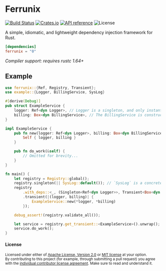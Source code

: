 # Ferrunix

[![Build Status](https://github.com/leandros/ferrunix/actions/workflows/ci.yml/badge.svg)](https://github.com/leandros/ferrunix/actions)
[![Crates.io](https://img.shields.io/crates/v/ferrunix.svg)](https://crates.io/crates/ferrunix)
[![API reference](https://docs.rs/ferrunix/badge.svg)](https://docs.rs/ferrunix/)
![License](https://img.shields.io/crates/l/ferrunix.svg)

A simple, idiomatic, and lightweight dependency injection framework for Rust.

```toml
[dependencies]
ferrunix = "0"
```

*Compiler support: requires rustc 1.64+*

## Example

```rust
use ferrunix::{Ref, Registry, Transient};
use example::{Logger, BillingService, SysLog}

#[derive(Debug)]
pub struct ExampleService {
    logger: Ref<dyn Logger>, // Logger is a singleton, and only instantiated once.
    billing: Box<dyn BillingService>, // The BillingService is constructed each time it's requested.
}

impl ExampleService {
    pub fn new(logger: Ref<dyn Logger>, billing: Box<dyn BillingService>) -> Self {
        Self { logger, billing }
    }

    pub fn do_work(&self) {
        // Omitted for brevity...
    }
}

fn main() {
    let registry = Registry::global();
    registry.singleton(|| SysLog::default()); // `SysLog` is a concrete type implementing `Logger`.
    registry
        .with_deps::<_, (Singleton<Ref<dyn Logger>>, Transient<Box<dyn BillingService>>,)>()
        .transient(|(logger, billing)| {
            ExampleService::new(*logger, *billing)
        });

    debug_assert!(registry.validate_all());

    let service = registry.get_transient::<ExampleService>().unwrap();
    service.do_work();
}
```

#### License

<sup>
Licensed under either of <a href="LICENSE-APACHE">Apache License, Version
2.0</a> or <a href="LICENSE-MIT">MIT license</a> at your option.
</sup>

<br>

<sub>
By contributing to this project (for example, through submitting a pull
request) you agree with the <a
href="https://github.com/Leandros/ferrunix/blob/master/Contributors-License-Agreement.md">individual
contributor license agreement</a>. Make sure to read and understand it.
</sub>
